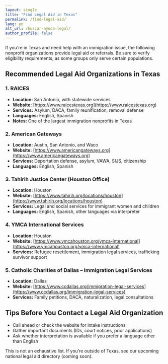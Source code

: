 ```yaml
---
layout: single
title: "Find Legal Aid in Texas"
permalink: /find-legal-aid/
lang: en
alt_url: /buscar-ayuda-legal/
author_profile: false
---
```


If you're in Texas and need help with an immigration issue, the following nonprofit organizations provide legal aid or referrals. Be sure to verify eligibility requirements, as some groups only serve certain populations.

## Recommended Legal Aid Organizations in Texas

### 1. **RAICES**
- **Location:** San Antonio, with statewide services
- **Website:** [https://www.raicestexas.org](https://www.raicestexas.org)
- **Services:** Asylum, DACA, family reunification, removal defense
- **Languages:** English, Spanish
- **Notes:** One of the largest immigration nonprofits in Texas

### 2. **American Gateways**
- **Location:** Austin, San Antonio, and Waco
- **Website:** [https://www.americangateways.org](https://www.americangateways.org)
- **Services:** Deportation defense, asylum, VAWA, SIJS, citizenship
- **Languages:** English, Spanish

### 3. **Tahirih Justice Center (Houston Office)**
- **Location:** Houston
- **Website:** [https://www.tahirih.org/locations/houston](https://www.tahirih.org/locations/houston)
- **Services:** Legal and social services for immigrant women and children
- **Languages:** English, Spanish, other languages via interpreter

### 4. **YMCA International Services**
- **Location:** Houston
- **Website:** [https://www.ymcahouston.org/ymca-international](https://www.ymcahouston.org/ymca-international)
- **Services:** Refugee resettlement, immigration legal services, trafficking survivor support

### 5. **Catholic Charities of Dallas – Immigration Legal Services**
- **Location:** Dallas
- **Website:** [https://www.ccdallas.org/immigration-legal-services](https://www.ccdallas.org/immigration-legal-services)
- **Services:** Family petitions, DACA, naturalization, legal consultations

## Tips Before You Contact a Legal Aid Organization

- Call ahead or check the website for intake instructions
- Gather important documents (IDs, court notices, prior applications)
- Ask whether interpretation is available if you prefer a language other than English

This is not an exhaustive list. If you’re outside of Texas, see our upcoming national legal aid directory (coming soon).